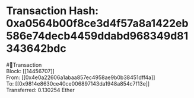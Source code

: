 
Transaction Hash: 0xa0564b00f8ce3d4f57a8a1422eb586e74decb4459ddabd968349d81343642bdc
====================================================================================
  
#💸Transaction  
Block: [[14456707]]  
From: [[0x4e0a22606a1abaa857ec4958ae9b0b38451dff4a]]  
To: [[0x9814e8630ce40ce006897143da1948a854c7f13e]]  
Transferred: 0.130254 Ether